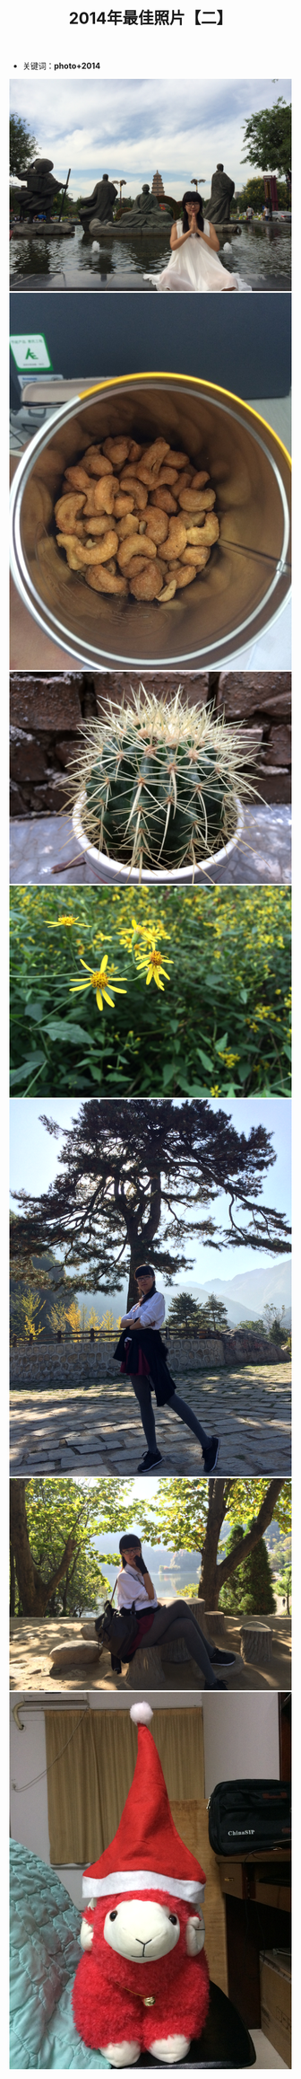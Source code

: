 ﻿---
layout: post
title: 2014年最佳照片【二】
category: 摄影
tags: 摄影
keywords: 经历
description: 
---
- 关键词：**photo+2014** 

![1](/public/img/photos/2014/8_3.JPG)
![2](/public/img/photos/2014/8_4.JPG)
![3](/public/img/photos/2014/8_5.JPG)
![4](/public/img/photos/2014/10_1.JPG)
![5](/public/img/photos/2014/10_2.JPG)
![6](/public/img/photos/2014/10_3.JPG)
![7](/public/img/photos/2014/12.JPG)

